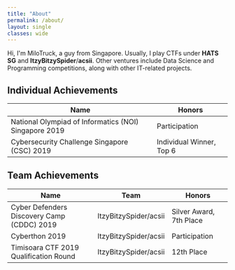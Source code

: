 ```yaml
---
title: "About"
permalink: /about/
layout: single
classes: wide
---
```


Hi, I'm MiloTruck, a guy from Singapore. Usually, I play CTFs under **HATS SG** and **ItzyBitzySpider**/**acsii**. Other ventures include Data Science and Programming competitions, along with other IT-related projects.

## Individual Achievements  

| Name                                                  | Honors                   	|
|-------------------------------------------------------|--------------------------	|
| National Olympiad of Informatics (NOI) Singapore 2019 | Participation            	|
| Cybersecurity Challenge Singapore (CSC) 2019          | Individual Winner, Top 6 	| 


## Team Achievements  

| Name                                       | Team                  | Honors                  |
|--------------------------------------------|-----------------------|-------------------------|
| Cyber Defenders Discovery Camp (CDDC) 2019 | ItzyBitzySpider/acsii | Silver Award, 7th Place |
| Cyberthon 2019                             | ItzyBitzySpider/acsii | Participation           |
| Timisoara CTF 2019 Qualification Round     | ItzyBitzySpider/acsii | 12th Place              |
